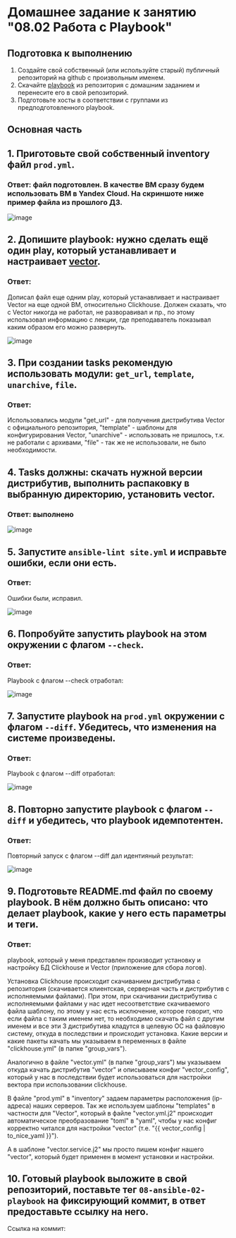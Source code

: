 # Домашнее задание к занятию "08.02 Работа с Playbook"

## Подготовка к выполнению

1. Создайте свой собственный (или используйте старый) публичный репозиторий на github с произвольным именем.
2. Скачайте [playbook](./playbook/) из репозитория с домашним заданием и перенесите его в свой репозиторий.
3. Подготовьте хосты в соответствии с группами из предподготовленного playbook.

## Основная часть

## 1. Приготовьте свой собственный inventory файл `prod.yml`.
### Ответ: файл подготовлен. В качестве ВМ сразу будем использовать ВМ в Yandex Cloud. На скриншоте ниже пример файла из прошлого ДЗ.

![image](https://user-images.githubusercontent.com/92969676/167303761-973ed1fe-a9b4-49dd-b33b-0fcaf207bb08.png)

## 2. Допишите playbook: нужно сделать ещё один play, который устанавливает и настраивает [vector](https://vector.dev).
### Ответ:

Дописал файл еще одним play, который устанавливает и настраивает Vector на еще одной ВМ, относительно Clickhouse. Должен сказать, что с Vector никогда не работал, не разворавивал и пр., по этому использовал информацию с лекции, где преподаватель показывал каким образом его можно развернуть.

![image](https://user-images.githubusercontent.com/92969676/167306257-7c9ea19c-8bf5-41e2-ab66-5155919c19f4.png)

## 3. При создании tasks рекомендую использовать модули: `get_url`, `template`, `unarchive`, `file`.
### Ответ:
Использовались модули "get_url" - для получения дистрибутива Vector с официального репозитория, "template" - шаблоны для конфигурирования Vector, "unarchive" - использовать не пришлось, т.к. не работали с архивами, "file" - так же не использовали, не было необходимости.

## 4. Tasks должны: скачать нужной версии дистрибутив, выполнить распаковку в выбранную директорию, установить vector.
### Ответ: выполнено

![image](https://user-images.githubusercontent.com/92969676/167307210-73b78cfd-581d-401f-9e4d-d80acac24693.png)

## 5. Запустите `ansible-lint site.yml` и исправьте ошибки, если они есть.
### Ответ:

Ошибки были, исправил. 

![image](https://user-images.githubusercontent.com/92969676/167308099-6edef02f-4397-40b5-9527-cc2a37ad7fbb.png)

## 6. Попробуйте запустить playbook на этом окружении с флагом `--check`.
### Ответ:

Playbook с флагом --check отработал:

![image](https://user-images.githubusercontent.com/92969676/167402402-76d53915-7b86-4688-9f53-f04081fa970a.png)


## 7. Запустите playbook на `prod.yml` окружении с флагом `--diff`. Убедитесь, что изменения на системе произведены.
### Ответ:

Playbook с флагом --diff отработал:

![image](https://user-images.githubusercontent.com/92969676/167402595-2d810094-87ef-4d5c-92f6-9b51bae2869d.png)

## 8. Повторно запустите playbook с флагом `--diff` и убедитесь, что playbook идемпотентен.
### Ответ:

Повторный запуск с флагом --diff дал идентияный результат: 

![image](https://user-images.githubusercontent.com/92969676/167402848-73fbf8df-bdf4-4556-890b-0dade5fe1c6a.png)


## 9. Подготовьте README.md файл по своему playbook. В нём должно быть описано: что делает playbook, какие у него есть параметры и теги.
### Ответ:

playbook, который у меня представлен производит установку и настройку БД Clickhouse и Vector (приложение для сбора логов). 

Установка Clickhouse происходит скачиванием дистрибутива с репозитория (скачивается клиентская, серверная часть и дистрибутив с исполняемыми файлами). При этом, при скачивании дистрибутива с исполняемыми файлами у нас идет несоответствие скачиваемого файла шаблону, по этому у нас есть исключение, которое говорит, что если файла с таким именем нет, то необходимо скачать файл с другим именем и все эти 3 дистрибутива кладутся в целевую ОС на файловую систему, откуда в последствии и происходит установка. Какие версии и какие пакеты качать мы указываем в переменных в файле "clickhouse.yml" (в папке "group_vars").

Аналогично в файле "vector.yml" (в папке "group_vars") мы указываем откуда качать дистрибутив "vector" и описываем конфиг "vector_config", который у нас в последствии будет использоваться для настройки вектора при использовании clickhouse. 

В файле "prod.yml" в "inventory" задаем параметры расположения (ip-aдреса) наших серверов. Так же используем шаблоны "templates" в частности для "Vector", который в файле "vector.yml.j2" происходит автоматическое преобразование "toml" в "yaml", чтобы у нас конфиг корректно читался для настройки "vector" (т.е. "{{ vector_config | to_nice_yaml }}"). 

А в шаблоне "vector.service.j2" мы просто пишем конфиг нашего "vector", который будет применен в момент установки и настройки.

## 10. Готовый playbook выложите в свой репозиторий, поставьте тег `08-ansible-02-playbook` на фиксирующий коммит, в ответ предоставьте ссылку на него.

Ссылка на коммит:



